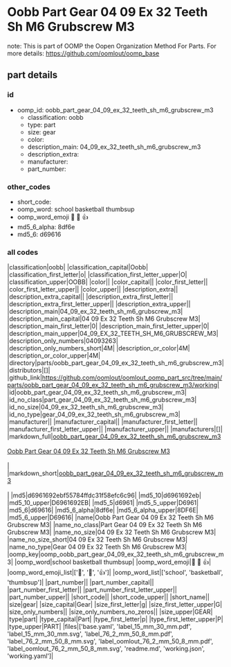 # Oobb Part Gear 04 09 Ex 32 Teeth Sh M6 Grubscrew M3  

note: This is part of OOMP the Oopen Organization Method For Parts. For more details: https://github.com/oomlout/oomp_base

##  part details





### id
* oomp_id: oobb_part_gear_04_09_ex_32_teeth_sh_m6_grubscrew_m3
  * classification: oobb
  * type: part
  * size: gear
  * color: 
  * description_main: 04_09_ex_32_teeth_sh_m6_grubscrew_m3
  * description_extra: 
  * manufacturer: 
  * part_number: 

### other_codes
* short_code: 
* oomp_word: school basketball thumbsup
* oomp_word_emoji :school: :basketball: :thumbsup:
* md5_6_alpha: 8df6e
* md5_6: d69616

### all codes 
|classification|oobb|
|classification_capital|Oobb|
|classification_first_letter|o|
|classification_first_letter_upper|O|
|classification_upper|OOBB|
|color||
|color_capital||
|color_first_letter||
|color_first_letter_upper||
|color_upper||
|description_extra||
|description_extra_capital||
|description_extra_first_letter||
|description_extra_first_letter_upper||
|description_extra_upper||
|description_main|04_09_ex_32_teeth_sh_m6_grubscrew_m3|
|description_main_capital|04 09 Ex 32 Teeth Sh M6 Grubscrew M3|
|description_main_first_letter|0|
|description_main_first_letter_upper|0|
|description_main_upper|04_09_EX_32_TEETH_SH_M6_GRUBSCREW_M3|
|description_only_numbers|04093263|
|description_only_numbers_short|4M|
|description_or_color|4M|
|description_or_color_upper|4M|
|directory|parts/oobb_part_gear_04_09_ex_32_teeth_sh_m6_grubscrew_m3|
|distributors|[]|
|github_link|https://github.com/oomlout/oomlout_oomp_part_src/tree/main/parts/oobb_part_gear_04_09_ex_32_teeth_sh_m6_grubscrew_m3/working|
|id|oobb_part_gear_04_09_ex_32_teeth_sh_m6_grubscrew_m3|
|id_no_class|part_gear_04_09_ex_32_teeth_sh_m6_grubscrew_m3|
|id_no_size|04_09_ex_32_teeth_sh_m6_grubscrew_m3|
|id_no_type|gear_04_09_ex_32_teeth_sh_m6_grubscrew_m3|
|manufacturer||
|manufacturer_capital||
|manufacturer_first_letter||
|manufacturer_first_letter_upper||
|manufacturer_upper||
|manufacturers|[]|
|markdown_full|[oobb_part_gear_04_09_ex_32_teeth_sh_m6_grubscrew_m3](https://github.com/oomlout/oomlout_oomp_part_src/tree/main/parts/oobb_part_gear_04_09_ex_32_teeth_sh_m6_grubscrew_m3/working)<br>[](https://github.com/oomlout/oomlout_oomp_part_src/tree/main/parts/oobb_part_gear_04_09_ex_32_teeth_sh_m6_grubscrew_m3/working)<br>[Oobb Part Gear 04 09 Ex 32 Teeth Sh M6 Grubscrew M3](https://github.com/oomlout/oomlout_oomp_part_src/tree/main/parts/oobb_part_gear_04_09_ex_32_teeth_sh_m6_grubscrew_m3/working)<br><br>|
|markdown_short|[oobb_part_gear_04_09_ex_32_teeth_sh_m6_grubscrew_m3](https://github.com/oomlout/oomlout_oomp_part_src/tree/main/parts/oobb_part_gear_04_09_ex_32_teeth_sh_m6_grubscrew_m3/working)<br><br>|
|md5|d6961692ebf55784ffdc31f58efc6c96|
|md5_10|d6961692eb|
|md5_10_upper|D6961692EB|
|md5_5|d6961|
|md5_5_upper|D6961|
|md5_6|d69616|
|md5_6_alpha|8df6e|
|md5_6_alpha_upper|8DF6E|
|md5_6_upper|D69616|
|name|Oobb Part Gear 04 09 Ex 32 Teeth Sh M6 Grubscrew M3|
|name_no_class|Part Gear 04 09 Ex 32 Teeth Sh M6 Grubscrew M3|
|name_no_size|04 09 Ex 32 Teeth Sh M6 Grubscrew M3|
|name_no_size_short|04 09 Ex 32 Teeth Sh M6 Grubscrew M3|
|name_no_type|Gear 04 09 Ex 32 Teeth Sh M6 Grubscrew M3|
|oomp_key|oomp_oobb_part_gear_04_09_ex_32_teeth_sh_m6_grubscrew_m3|
|oomp_word|school basketball thumbsup|
|oomp_word_emoji|:school: :basketball: :thumbsup:|
|oomp_word_emoji_list|[':school:', ':basketball:', ':thumbsup:']|
|oomp_word_list|['school', 'basketball', 'thumbsup']|
|part_number||
|part_number_capital||
|part_number_first_letter||
|part_number_first_letter_upper||
|part_number_upper||
|short_code||
|short_code_upper||
|short_name||
|size|gear|
|size_capital|Gear|
|size_first_letter|g|
|size_first_letter_upper|G|
|size_only_numbers||
|size_only_numbers_no_zeros||
|size_upper|GEAR|
|type|part|
|type_capital|Part|
|type_first_letter|p|
|type_first_letter_upper|P|
|type_upper|PART|
|files|['base.yaml', 'label_15_mm_30_mm.pdf', 'label_15_mm_30_mm.svg', 'label_76_2_mm_50_8_mm.pdf', 'label_76_2_mm_50_8_mm.svg', 'label_oomlout_76_2_mm_50_8_mm.pdf', 'label_oomlout_76_2_mm_50_8_mm.svg', 'readme.md', 'working.json', 'working.yaml']|
